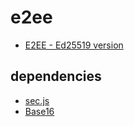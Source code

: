 # e2ee

- [E2EE - Ed25519 version](https://code4fukui.github.io/e2ee/)

## dependencies

- [sec.js](https://github.com/code4fukui/sec.js)
- [Base16](https://github.com/code4fukui/Base16)

